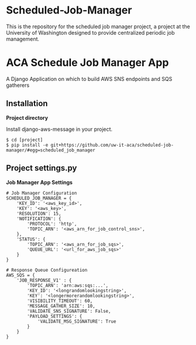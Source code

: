 
# Scheduled-Job-Manager
This is the repository for the scheduled job manager project, a project at the University of Washington designed to provide centralized periodic job management.

ACA Schedule Job Manager App
============================

A Django Application on which to build AWS SNS endpoints and SQS gatherers

Installation
------------

**Project directory**

Install django-aws-message in your project.

    $ cd [project]
    $ pip install -e git+https://github.com/uw-it-aca/scheduled-job-manager/#egg=scheduled_job_manager

Project settings.py
------------------

**Job Manager App Settings**

    # Job Manager Configuration
    SCHEDULED_JOB_MANAGER = {
        'KEY_ID': '<aws_key_id>',
        'KEY': '<aws_key>',
        'RESOLUTION': 15,
        'NOTIFICATION': {
            'PROTOCOL': 'http',
            'TOPIC_ARN': '<aws_arn_for_job_control_sns>',
        },
        'STATUS': {
            'TOPIC_ARN': '<aws_arn_for_job_sqs>',
            'QUEUE_URL': '<url_for_aws_job_sqs>'
        }
    }

    # Response Queue Configureation
    AWS_SQS = {
        'JOB_RESPONSE_V1' : {
            'TOPIC_ARN': 'arn:aws:sqs:...',
            'KEY_ID': '<longrandomlookingstring>',
            'KEY': '<longermorerandomlookingstring>',
            'VISIBILITY_TIMEOUT': 60,
            'MESSAGE_GATHER_SIZE': 10,
            'VALIDATE_SNS_SIGNATURE': False,
            'PAYLOAD_SETTINGS': {
                'VALIDATE_MSG_SIGNATURE': True
            }
        }
    }
